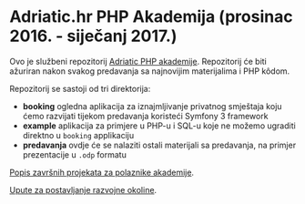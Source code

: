 Adriatic.hr PHP Akademija (prosinac 2016. - siječanj 2017.)
=============================

Ovo je službeni repozitorij [Adriatic PHP akademije](http://www.adriatic.hr/php-akademija). Repozitorij će biti ažuriran nakon svakog predavanja sa najnovijim materijalima i PHP kôdom.

Repozitorij se sastoji od tri direktorija:
* **booking** ogledna aplikacija za iznajmljivanje privatnog smještaja koju ćemo razvijati tijekom predavanja koristeći Symfony 3 framework
* **example** aplikacija za primjere u PHP-u i SQL-u koje ne možemo ugraditi direktno u ``` booking ``` applikaciju
* **predavanja** ovdje će se nalaziti ostali materijali sa predavanja, na primjer prezentacije u ``` .odp ``` formatu

[Popis završnih projekata za polaznike akademije](PROJECTS.md).

[Upute za postavljanje razvojne okoline](ENVIRONMENT-SETUP.md).
